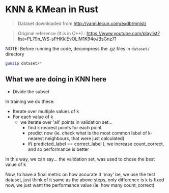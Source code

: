 # KNN & KMean in Rust

> Dataset downloaded from http://yann.lecun.com/exdb/mnist/

> Original reference (it is in C++) : https://www.youtube.com/playlist?list=PL79n_WS-sPHKklEvOLiM1K94oJBsGnz71

NOTE: Before running the code, decompress the .gz files in `dataset/` directory

```sh
gunzip dataset/*
```

## What we are doing in KNN here

* Divide the subset 

In training we do these:
* Iterate over multiple values of k
* For each value of k
  * we iterate over 'all' points in validation set...
    * find k nearest points for each point
    * predict now (ie. check what is the most common label of k-nearest neighbours, that were just calculated)
    * if( predicted_label == correct_label ), we increase count_correct, and so performance is better

In this way, we can say... the validation set, was used to chose the best value of k

Now, to have a final metric on how accurate it 'may' be, we use the test dataset, just think of it same as the above steps, only difference is k is fixed now, we just want the performance value (ie. how many count_correct)

